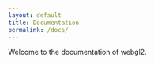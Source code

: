 ```yaml
---
layout: default
title: Documentation
permalink: /docs/
---
```


Welcome to the documentation of webgl2.
